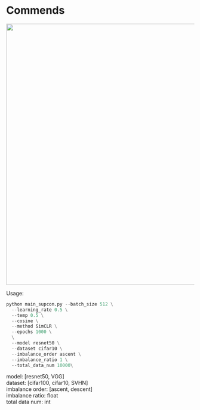 # Commends
<p align="center">
  <img src="figures/teaser.png" width="700">
</p>

Usage:
```python
python main_supcon.py --batch_size 512 \
  --learning_rate 0.5 \
  --temp 0.5 \
  --cosine \
  --method SimCLR \
  --epochs 1000 \
  \
  --model resnet50 \
  --dataset cifar10 \
  --imbalance_order ascent \
  --imbalance_ratio 1 \
  --total_data_num 10000\
```
  
model: [resnet50, VGG]  
dataset: [cifar100, cifar10, SVHN]  
imbalance order: [ascent, descent]  
imbalance ratio: float  
total data num: int  

